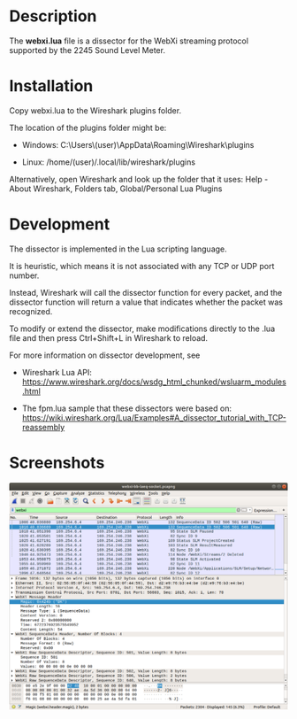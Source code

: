 # Description

The **webxi.lua** file is a dissector for the WebXi streaming protocol supported by
the 2245 Sound Level Meter.

# Installation

Copy webxi.lua to the Wireshark plugins folder.

The location of the plugins folder might be:

* Windows: C:\Users\\(user)\AppData\Roaming\Wireshark\plugins

* Linux: /home/(user)/.local/lib/wireshark/plugins

Alternatively, open Wireshark and look up the folder that it uses:
Help - About Wireshark, Folders tab, Global/Personal Lua Plugins

# Development

The dissector is implemented in the Lua scripting language.

It is heuristic, which means it is not associated with any TCP or UDP port number.

Instead, Wireshark will call the dissector function for every packet, and the dissector
function will return a value that indicates whether the packet was recognized.

To modify or extend the dissector, make modifications directly to the .lua file and
then press Ctrl+Shift+L in Wireshark to reload.

For more information on dissector development, see

* Wireshark Lua API: <https://www.wireshark.org/docs/wsdg_html_chunked/wsluarm_modules.html>

* The fpm.lua sample that these dissectors were based on: <https://wiki.wireshark.org/Lua/Examples#A_dissector_tutorial_with_TCP-reassembly>

# Screenshots

![WebXi dissection in Wireshark](webxi.png)
